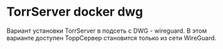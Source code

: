 # TorrServer docker dwg

Вариант установки TorrServer в подсеть с DWG - wireguard.
В этом варианте доступен ТоррСервер становится только из сети WireGuard.
